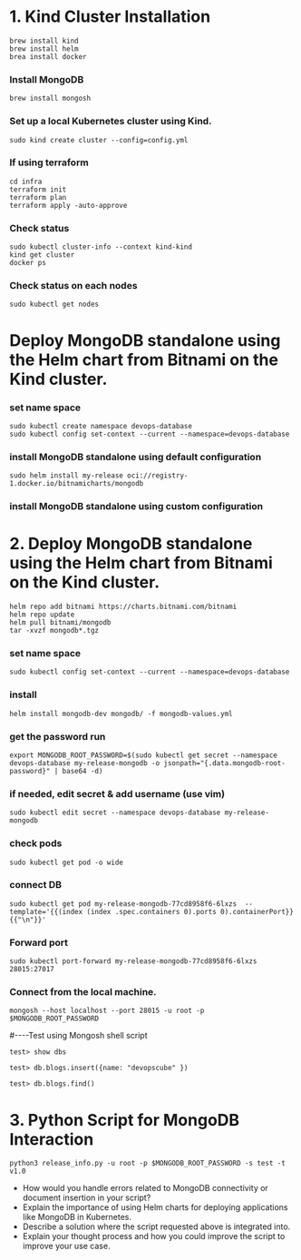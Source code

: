 # 1. Kind Cluster Installation 
```
brew install kind
brew install helm
brea install docker
```

### Install MongoDB 
```
brew install mongosh
```

### Set up a local Kubernetes cluster using Kind.
```
sudo kind create cluster --config=config.yml
```

### If using terraform
```
cd infra
terraform init
terraform plan
terraform apply -auto-approve
```

### Check status
```
sudo kubectl cluster-info --context kind-kind
kind get cluster
docker ps
```

### Check status on each nodes
```
sudo kubectl get nodes
```

# Deploy MongoDB standalone using the Helm chart from Bitnami on the Kind cluster.
### set name space
```
sudo kubectl create namespace devops-database
sudo kubectl config set-context --current --namespace=devops-database
```

### install MongoDB standalone using default configuration
```
sudo helm install my-release oci://registry-1.docker.io/bitnamicharts/mongodb
```

### install MongoDB standalone using custom configuration
# 2. Deploy MongoDB standalone using the Helm chart from Bitnami on the Kind cluster.
```
helm repo add bitnami https://charts.bitnami.com/bitnami
helm repo update
helm pull bitnami/mongodb
tar -xvzf mongodb*.tgz
```
### set name space
```
sudo kubectl config set-context --current --namespace=devops-database
```
### install
```
helm install mongodb-dev mongodb/ -f mongodb-values.yml  
```

### get the password run
```
export MONGODB_ROOT_PASSWORD=$(sudo kubectl get secret --namespace devops-database my-release-mongodb -o jsonpath="{.data.mongodb-root-password}" | base64 -d)
```
### if needed, edit secret & add username (use vim)
```
sudo kubectl edit secret --namespace devops-database my-release-mongodb
```

### check pods
```
sudo kubectl get pod -o wide
```
### connect DB 
```
sudo kubectl get pod my-release-mongodb-77cd8958f6-6lxzs  --template='{{(index (index .spec.containers 0).ports 0).containerPort}}{{"\n"}}'
```
### Forward port 
```
sudo kubectl port-forward my-release-mongodb-77cd8958f6-6lxzs 28015:27017
```
### Connect from the local machine.
```
mongosh --host localhost --port 28015 -u root -p $MONGODB_ROOT_PASSWORD
```

<!-- # NAME                                  READY   STATUS    RESTARTS   AGE
# my-release-mongodb-77cd8958f6-7vdx5   1/1     Running   0          7m7s -->


<!------------ RESULTS
# NAME: my-release
# LAST DEPLOYED: Thu Jul 25 22:15:35 2024
# NAMESPACE: devops-database
# STATUS: deployed
# REVISION: 1
# TEST SUITE: None
# NOTES:
# CHART NAME: mongodb
# CHART VERSION: 15.6.16
# APP VERSION: 7.0.12

# ** Please be patient while the chart is being deployed **

# MongoDB&reg; can be accessed on the following DNS name(s) and ports from within your cluster:

#     my-release-mongodb.devops-database.svc.cluster.local

# To get the root password run:

#     export MONGODB_ROOT_PASSWORD=$(kubectl get secret --namespace devops-database my-release-mongodb -o jsonpath="{.data.mongodb-root-password}" | base64 -d)

# ``` -->


#----Test using Mongosh shell script
```
test> show dbs
```
<!-- # admin   100.00 KiB
# config   72.00 KiB
# local    72.00 KiB -->
```
test> db.blogs.insert({name: "devopscube" })
```
<!-- # {
#   acknowledged: true,
#   insertedIds: { '0': ObjectId('66a2670a01d79a1cf5cab0a2') }
# } -->
```
test> db.blogs.find()
```
<!-- # [ { _id: ObjectId('66a2670a01d79a1cf5cab0a2'), name: 'devopscube' } ] -->



# 3. Python Script for MongoDB Interaction
```
python3 release_info.py -u root -p $MONGODB_ROOT_PASSWORD -s test -t v1.0 
```

- How would you handle errors related to MongoDB connectivity or document insertion in your script?
- Explain the importance of using Helm charts for deploying applications like MongoDB in Kubernetes.
- Describe a solution where the script requested above is integrated into.
- Explain your thought process and how you could improve the script to improve your use case.